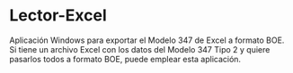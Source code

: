 # Lector-Excel
Aplicación Windows para exportar el Modelo 347 de Excel a formato BOE. Si tiene un archivo Excel con los datos del Modelo 347 Tipo 2 y quiere pasarlos todos a formato BOE, puede emplear esta aplicación.
